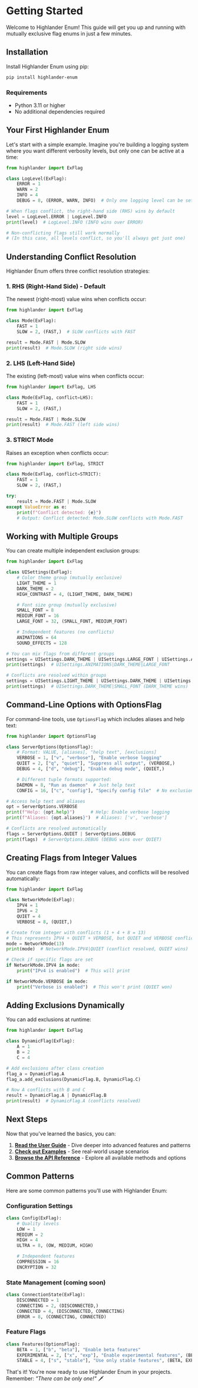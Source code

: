 # Getting Started

Welcome to Highlander Enum! This guide will get you up and running with mutually exclusive flag enums in just a few minutes.

## Installation

Install Highlander Enum using pip:

```bash
pip install highlander-enum
```

### Requirements

- Python 3.11 or higher
- No additional dependencies required

## Your First Highlander Enum

Let's start with a simple example. Imagine you're building a logging system where you want different verbosity levels, but only one can be active at a time:

```python
from highlander import ExFlag

class LogLevel(ExFlag):
    ERROR = 1
    WARN = 2
    INFO = 4
    DEBUG = 8, (ERROR, WARN, INFO)  # Only one logging level can be set

# When flags conflict, the right-hand side (RHS) wins by default
level = LogLevel.ERROR | LogLevel.INFO
print(level)  # LogLevel.INFO (INFO wins over ERROR)

# Non-conflicting flags still work normally
# (In this case, all levels conflict, so you'll always get just one)
```

## Understanding Conflict Resolution

Highlander Enum offers three conflict resolution strategies:

### 1. RHS (Right-Hand Side) - Default

The newest (right-most) value wins when conflicts occur:

```python
from highlander import ExFlag

class Mode(ExFlag):
    FAST = 1
    SLOW = 2, (FAST,)  # SLOW conflicts with FAST

result = Mode.FAST | Mode.SLOW
print(result)  # Mode.SLOW (right side wins)
```

### 2. LHS (Left-Hand Side)

The existing (left-most) value wins when conflicts occur:

```python
from highlander import ExFlag, LHS

class Mode(ExFlag, conflict=LHS):
    FAST = 1
    SLOW = 2, (FAST,)

result = Mode.FAST | Mode.SLOW
print(result)  # Mode.FAST (left side wins)
```

### 3. STRICT Mode

Raises an exception when conflicts occur:

```python
from highlander import ExFlag, STRICT

class Mode(ExFlag, conflict=STRICT):
    FAST = 1
    SLOW = 2, (FAST,)

try:
    result = Mode.FAST | Mode.SLOW
except ValueError as e:
    print(f"Conflict detected: {e}")
    # Output: Conflict detected: Mode.SLOW conflicts with Mode.FAST
```

## Working with Multiple Groups

You can create multiple independent exclusion groups:

```python
from highlander import ExFlag

class UISettings(ExFlag):
    # Color theme group (mutually exclusive)
    LIGHT_THEME = 1
    DARK_THEME = 2
    HIGH_CONTRAST = 4, (LIGHT_THEME, DARK_THEME)

    # Font size group (mutually exclusive)
    SMALL_FONT = 8
    MEDIUM_FONT = 16
    LARGE_FONT = 32, (SMALL_FONT, MEDIUM_FONT)

    # Independent features (no conflicts)
    ANIMATIONS = 64
    SOUND_EFFECTS = 128

# You can mix flags from different groups
settings = UISettings.DARK_THEME | UISettings.LARGE_FONT | UISettings.ANIMATIONS
print(settings)  # UISettings.ANIMATIONS|DARK_THEME|LARGE_FONT

# Conflicts are resolved within groups
settings = UISettings.LIGHT_THEME | UISettings.DARK_THEME | UISettings.SMALL_FONT
print(settings)  # UISettings.DARK_THEME|SMALL_FONT (DARK_THEME wins)
```

## Command-Line Options with OptionsFlag

For command-line tools, use `OptionsFlag` which includes aliases and help text:

```python
from highlander import OptionsFlag

class ServerOptions(OptionsFlag):
    # Format: VALUE, [aliases], "help text", [exclusions]
    VERBOSE = 1, ["v", "verbose"], "Enable verbose logging"
    QUIET = 2, ["q", "quiet"], "Suppress all output", (VERBOSE,)
    DEBUG = 4, ["d", "debug"], "Enable debug mode", (QUIET,)

    # Different tuple formats supported:
    DAEMON = 8, "Run as daemon"  # Just help text
    CONFIG = 16, ["c", "config"], "Specify config file"  # No exclusions

# Access help text and aliases
opt = ServerOptions.VERBOSE
print(f"Help: {opt.help}")      # Help: Enable verbose logging
print(f"Aliases: {opt.aliases}")  # Aliases: ['v', 'verbose']

# Conflicts are resolved automatically
flags = ServerOptions.QUIET | ServerOptions.DEBUG
print(flags)  # ServerOptions.DEBUG (DEBUG wins over QUIET)
```

## Creating Flags from Integer Values

You can create flags from raw integer values, and conflicts will be resolved automatically:

```python
from highlander import ExFlag

class NetworkMode(ExFlag):
    IPV4 = 1
    IPV6 = 2
    QUIET = 4
    VERBOSE = 8, (QUIET,)

# Create from integer with conflicts (1 + 4 + 8 = 13)
# This represents IPV4 + QUIET + VERBOSE, but QUIET and VERBOSE conflict
mode = NetworkMode(13)
print(mode)  # NetworkMode.IPV4|QUIET (conflict resolved, QUIET wins)

# Check if specific flags are set
if NetworkMode.IPV4 in mode:
    print("IPv4 is enabled")  # This will print

if NetworkMode.VERBOSE in mode:
    print("Verbose is enabled")  # This won't print (QUIET won)
```

## Adding Exclusions Dynamically

You can add exclusions at runtime:

```python
from highlander import ExFlag

class DynamicFlag(ExFlag):
    A = 1
    B = 2
    C = 4

# Add exclusions after class creation
flag_a = DynamicFlag.A
flag_a.add_exclusions(DynamicFlag.B, DynamicFlag.C)

# Now A conflicts with B and C
result = DynamicFlag.A | DynamicFlag.B
print(result)  # DynamicFlag.A (conflicts resolved)
```

## Next Steps

Now that you've learned the basics, you can:

1. **[Read the User Guide](user-guide.md)** - Dive deeper into advanced features and patterns
2. **[Check out Examples](examples.md)** - See real-world usage scenarios
3. **[Browse the API Reference](api-reference.md)** - Explore all available methods and options

## Common Patterns

Here are some common patterns you'll use with Highlander Enum:

### Configuration Settings
```python
class Config(ExFlag):
    # Quality levels
    LOW = 1
    MEDIUM = 2
    HIGH = 4
    ULTRA = 8, (OW, MEDIUM, HIGH)

    # Independent features
    COMPRESSION = 16
    ENCRYPTION = 32
```

### State Management (coming soon)
```python
class ConnectionState(ExFlag):
    DISCONNECTED = 1
    CONNECTING = 2, (DISCONNECTED,)
    CONNECTED = 4, (DISCONNECTED, CONNECTING)
    ERROR = 8, (CONNECTING, CONNECTED)
```

### Feature Flags
```python
class Features(OptionsFlag):
    BETA = 1, ["b", "beta"], "Enable beta features"
    EXPERIMENTAL = 2, ["x", "exp"], "Enable experimental features", (BETA,)
    STABLE = 4, ["s", "stable"], "Use only stable features", (BETA, EXPERIMENTAL)
```

That's it! You're now ready to use Highlander Enum in your projects. Remember: *"There can be only one!"* 🗡️
